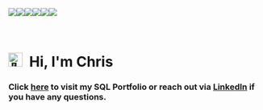 <img src="https://img.shields.io/badge/sqlite-%23003B57.svg?&style=for-the-badge&logo=sqlite&logoColor=white" /><img src="https://img.shields.io/badge/postgresql-%23336791.svg?&style=for-the-badge&logo=postgresql&logoColor=white" /><img src="https://img.shields.io/badge/mysql-%234479A1.svg?&style=for-the-badge&logo=mysql&logoColor=white" /><img src="https://img.shields.io/badge/microsoft%20excel-%23217346.svg?&style=for-the-badge&logo=microsoft%20excel&logoColor=white" /><img src="https://img.shields.io/badge/tableau-%23E97627.svg?&style=for-the-badge&logo=tableau&logoColor=white" /><img src="https://img.shields.io/badge/python-3670A0?style=for-the-badge&logo=python&logoColor=ffdd54" />
<br><br><br>

# <img src="https://fonts.gstatic.com/s/e/notoemoji/latest/1f44b/512.gif" alt="👋" width="28" >&nbsp; Hi, I'm Chris

### Click [here](https://github.com/chrisburton/SQL) to visit my SQL Portfolio or reach out via [LinkedIn](https://www.linkedin.com/in/imchrisburton) if you have any questions.
<br><br><br>

